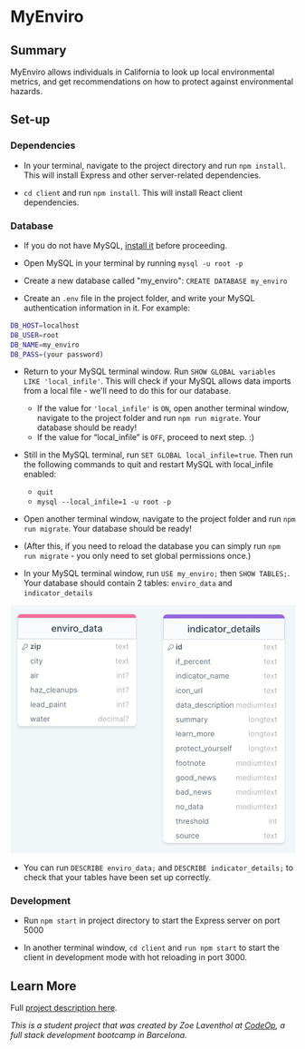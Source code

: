 # MyEnviro

## Summary
MyEnviro allows individuals in California to look up local environmental metrics, and get recommendations on how to protect against environmental hazards.

## Set-up
### Dependencies
- In your terminal, navigate to the project directory and run `npm install`. This will install Express and other server-related dependencies.

- `cd client` and run `npm install`. This will install React client dependencies.


### Database
- If you do not have MySQL, [install it](https://dev.mysql.com/doc/mysql-installation-excerpt/5.7/en/) before proceeding.

- Open MySQL in your terminal by running `mysql -u root -p`

- Create a new database called "my_enviro": `CREATE DATABASE my_enviro`

- Create an `.env` file in the project folder, and write your MySQL authentication information in it. For example:
```bash
DB_HOST=localhost
DB_USER=root
DB_NAME=my_enviro
DB_PASS=(your password)
```

- Return to your MySQL terminal window. Run `SHOW GLOBAL variables LIKE 'local_infile'`. This will check if your MySQL allows data imports from a local file - we'll need to do this for our database.
    - If the value for `'local_infile'` is `ON`, open another terminal window, navigate to the project folder and run `npm run migrate`. Your database should be ready!
    - If the value for “local_infile” is `OFF`, proceed to next step. :)
- Still in the MySQL terminal, run `SET GLOBAL local_infile=true`. Then run the following commands to quit and restart MySQL with local_infile enabled:
    - `quit`
    - `mysql --local_infile=1 -u root -p`
- Open another terminal window, navigate to the project folder and run `npm run migrate`. Your database should be ready!

- (After this, if you need to reload the database you can simply run `npm run migrate` - you only need to set global permissions once.)

- In your MySQL terminal window, run `USE my_enviro;` then `SHOW TABLES;`. Your database should contain 2 tables: `enviro_data` and `indicator_details`

![db plan](data/db_plan.png)

- You can run `DESCRIBE enviro_data;` and `DESCRIBE indicator_details;` to check that your tables have been set up correctly.

### Development
- Run `npm start` in project directory to start the Express server on port 5000

- In another terminal window, `cd client` and `run npm start` to start the client in development mode with hot reloading in port 3000.


## Learn More
Full [project description here](https://docs.google.com/document/d/1EyuTybF4YVzwdO1ak_yoinMkoNYwa-Yj6S7IBZ90VEE/edit#).


_This is a student project that was created by Zoe Laventhol at [CodeOp](http://codeop.tech), a full stack development bootcamp in Barcelona._